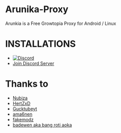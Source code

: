 # Arunika-Proxy 
Arunkia is a Free Growtopia Proxy for Android / Linux

# INSTALLATIONS 
* [![Discord](https://img.shields.io/discord/1117503650147872788?color=%23000000&style=plastic?label=discord)](https://discord.gg/hC7HPpHTRT)
* [Join Discord Server](https://discord.gg/hC7HPpHTRT)

# Thanks to
* [Nubiza](https://github.com/nubiza)
* [HertZxD](https://github.com/HertZxD)
* [Gucktubeyt](https://github.com/gucktubeyt)
* [ama6nen](https://github.com/ama6nen)
* [fakemodz](https://github.com/fakemodz)
* [badewen aka bang roti aoka](https://github.com/badewen)
